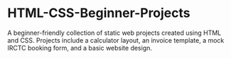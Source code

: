 # HTML-CSS-Beginner-Projects
A beginner-friendly collection of static web projects created using HTML and CSS. Projects include a calculator layout, an invoice template, a mock IRCTC booking form, and a basic website design.
